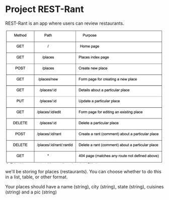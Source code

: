 # Project REST-Rant

REST-Rant is an app where users can review restaurants.


![ROUTE of tablet.](tablet.png)


we'll be storing for places (restaurants). You can choose whether to do this in a list, table, or other format.

Your places should have a name (string), city (string), state (string), cuisines (string) and a pic (string)

